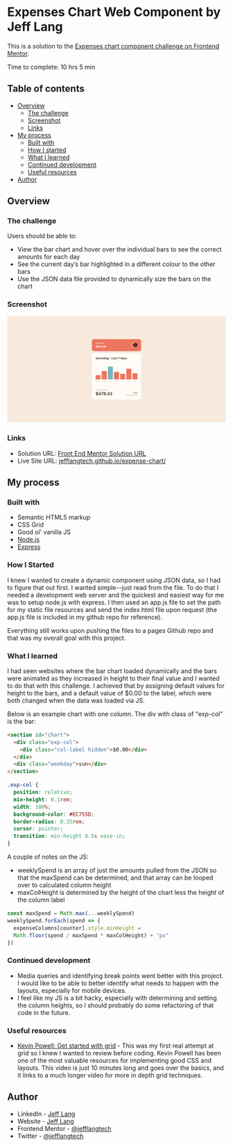# Expenses Chart Web Component by Jeff Lang

This is a solution to the [Expenses chart component challenge on Frontend Mentor](https://www.frontendmentor.io/challenges/expenses-chart-component-e7yJBUdjwt).

Time to complete: 10 hrs 5 min

## Table of contents

- [Overview](#overview)
  - [The challenge](#the-challenge)
  - [Screenshot](#screenshot)
  - [Links](#links)
- [My process](#my-process)
  - [Built with](#built-with)
  - [How I started](#how-i-started)
  - [What I learned](#what-i-learned)
  - [Continued development](#continued-development)
  - [Useful resources](#useful-resources)
- [Author](#author)

## Overview

### The challenge

Users should be able to:

- View the bar chart and hover over the individual bars to see the correct amounts for each day
- See the current day’s bar highlighted in a different colour to the other bars
- Use the JSON data file provided to dynamically size the bars on the chart

### Screenshot

![Expense Chart Preview](resources/images/expense-chart-preview.png)

### Links

- Solution URL: [Front End Mentor Solution URL](https://www.frontendmentor.io/solutions/dynamic-expenses-chart-using-json-data-file-_57MmwKdxI)
- Live Site URL: [jefflangtech.github.io/expense-chart/](https://jefflangtech.github.io/expense-chart/)

## My process

### Built with

- Semantic HTML5 markup
- CSS Grid
- Good ol' vanilla JS
- [Node.js](https://nodejs.org/en/)
- [Express](http://expressjs.com/)

### How I Started

I knew I wanted to create a dynamic component using JSON data, so I had to figure that out first. I wanted simple--just read from the file. To do that I needed a development web server and the quickest and easiest way for me was to setup node.js with express. I then used an app.js file to set the path for my static file resources and send the index.html file upon request (the app.js file is included in my github repo for reference).

Everything still works upon pushing the files to a pages Github repo and that was my overall goal with this project.

### What I learned

I had seen websites where the bar chart loaded dynamically and the bars were animated as they increased in height to their final value and I wanted to do that with this challenge. I achieved that by assigning default values for height to the bars, and a default value of $0.00 to the label, which were both changed when the data was loaded via JS.

Below is an example chart with one column. The div with class of "exp-col" is the bar:

```html
<section id="chart">
  <div class="exp-col">
    <div class="col-label hidden">$0.00</div>
  </div>
  <div class="weekday">sun</div>
</section>
```
```css
.exp-col {
  position: relative;
  min-height: 0.1rem;
  width: 100%;
  background-color: #EC755D;
  border-radius: 0.35rem;
  cursor: pointer;
  transition: min-height 0.5s ease-in;
}
```

A couple of notes on the JS:
- weeklySpend is an array of just the amounts pulled from the JSON so that the maxSpend can be determined, and that array can be looped over to calculated column height
- maxColHeight is determined by the height of the chart less the height of the column label

```js
const maxSpend = Math.max(...weeklySpend)
weeklySpend.forEach(spend => {
  expenseColumns[counter].style.minHeight = 
  Math.floor(spend / maxSpend * maxColHeight) + "px"
})
```

### Continued development

- Media queries and identifying break points went better with this project. I would like to be able to better identify what needs to happen with the layouts, especially for mobile devices.
- I feel like my JS is a bit hacky, especially with determining and setting the column heights, so I should probably do some refactoring of that code in the future.

### Useful resources

- [Kevin Powell: Get started with grid](https://youtu.be/8QSqwbSztnA) - This was my first real attempt at grid so I knew I wanted to review before coding. Kevin Powell has been one of the most valuable resources for implementing good CSS and layouts. This video is just 10 minutes long and goes over the basics, and it links to a much longer video for more in depth grid techniques.

## Author

- LinkedIn - [Jeff Lang](https://www.linkedin.com/in/jeff-lang-a28b4288/)
- Website - [Jeff Lang](https://jefflangtech.github.io/)
- Frontend Mentor - [@jefflangtech](https://www.frontendmentor.io/profile/jefflangtech)
- Twitter - [@jefflangtech](https://twitter.com/jefflangtech)
